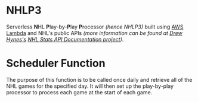 # NHLP3
Serverless **N**HL **P**lay-by-**P**lay **P**rocessor *(hence NHLP3)* built using [AWS Lambda](https://aws.amazon.com/) and NHL's public APIs *(more information can be found at [Drew Hynes's](https://gitlab.com/dword4) [NHL Stats API Documentation project](https://gitlab.com/dword4/nhlapi/blob/master/stats-api.md))*.

# Scheduler Function
The purpose of this function is to be called once daily and retrieve all of the NHL games for the specified day. It will
then set up the play-by-play processor to process each game at the start of each game.